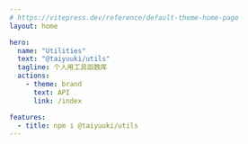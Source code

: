 ```yaml
---
# https://vitepress.dev/reference/default-theme-home-page
layout: home

hero:
  name: "Utilities"
  text: "@taiyuuki/utils"
  tagline: 个人用工具函数库
  actions:
    - theme: brand
      text: API
      link: /index

features:
  - title: npm i @taiyuuki/utils
---
```

